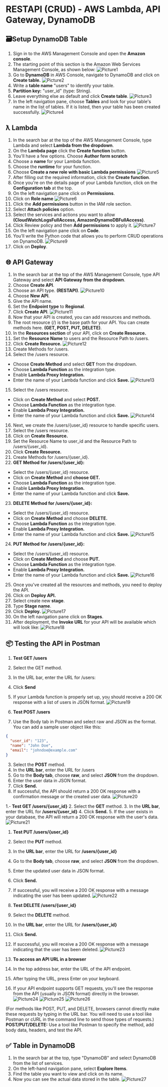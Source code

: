 # RESTAPI (CRUD) - AWS Lambda, API Gateway, DynamoDB
## 🗃️Setup DynamoDB Table
1. Sign in to the AWS Management Console and open the **Amazon console**.
2. The starting point of this section is the Amazon Web Services Management Console, as shown below:
![Picture1](https://github.com/user-attachments/assets/27eaa43c-1848-4165-8738-940609928f54)
3. Go to **DynamoDB** in AWS Console, navigate to DynamoDB and click on **Create table.**
![Picture2](https://github.com/user-attachments/assets/52a6fe73-5385-4732-86ac-191358abec3f)
4. Write a **table name** "users" to identify your table.
5. **Partition key:** "user_id" (type: String).
6. Leave everything else as default and click **Create table**.
![Picture3](https://github.com/user-attachments/assets/64e9fdc3-b0df-4153-9df0-77476629a003)
7. In the left navigation pane, choose **Tables** and look for your table's name in the list of tables. If it is listed, then your table has been created successfully.
![Picture4](https://github.com/user-attachments/assets/f079b71d-d03a-46c4-8548-bd5b72ba690e)

## ƛ Lambda 
1. In the search bar at the top of the AWS Management Console, type Lambda and select **Lambda from the dropdown**.
2. On the **Lambda page** click the **Create function** button.
3. You'll have a few options. Choose **Author form scratch**
4. Choose a **name** for your Lambda function.
5. Choose the **runtime** for your function.
6. Choose **Create a new role with basic Lambda permissions**
![Picture5](https://github.com/user-attachments/assets/e296135b-7bb1-4fcd-b7e7-a3ad423981d3)
7. After filling out the required information, click the **Create function**.
8. Once you're on the details page of your Lambda function, click on the **Configuration tab** at the top.
9. On the left navigation pane click on **Permissions**.
10. Click on **Role name**
![Picture6](https://github.com/user-attachments/assets/b9996781-76ca-4a9e-9495-7a867bf21947)
11. Click the **Add permissions** button in the IAM role section.
12. Select **Attach policies** option.
13. Select the services and actions you want to allow **(CloudWatchLogsFullAccess, AmazonDynamoDBFullAccess)**.
14. Click Review policy and then **Add permissions** to apply it.
![Picture7](https://github.com/user-attachments/assets/336280f4-3825-4cc6-8464-c09b336aeab2)
15. On the left navigation pane click on **Code**.
16. You’ll write the Python code that allows you to perform CRUD operations on DynamoDB.
![Picture9](https://github.com/user-attachments/assets/d4d68e80-81e2-4fee-af85-8f68d4688794)
17. Click on **Deploy**.

## 🌐 API Gateway
1. In the search bar at the top of the AWS Management Console, type API Gateway and select **API Gateway from the dropdown**.
2. Choose **Create API**.
3. Choose an API type. **(RESTAPI)**.
![Picture10](https://github.com/user-attachments/assets/a8d175dd-4604-4126-be82-23cea82e23e0)
4. Choose **New API**.
5. Give the API name.
6. Set the **Endpoint type** to **Regional**.
7. Click **Create API**.
![Picture11](https://github.com/user-attachments/assets/42c13d76-e838-40e6-9486-e934b42c35bb)
8. Now that your API is created, you can add resources and methods.
9. The root resource (/) is the base path for your API. You can create methods here.  **(GET, POST, PUT, DELETE)**.
10. In the **Resources section** of your API, click on **Create Resource.**
11. Set the **Resource Name** to users and the Resource Path to /users.
12. Click **Create Resource.**
![Picture12](https://github.com/user-attachments/assets/ff49f76f-9628-4408-b548-770c9b758ccc)
13. Create Methods for /users.
14. Select the /users resource.
- Choose **Create Method** and select **GET** from the dropdown.
- Choose **Lambda Function** as the integration type.
- Enable **Lambda Proxy Integration.**
- Enter the name of your Lambda function and click **Save.**
![Picture13](https://github.com/user-attachments/assets/88370a95-465a-43bd-9a4f-c9f8fb13e75c)
15. Select the /users resource.
- Click on **Create Method** and select **POST.**
- Choose **Lambda Function** as the integration type.
- Enable **Lambda Proxy Integration.**
- Enter the name of your Lambda function and click **Save.**
![Picture14](https://github.com/user-attachments/assets/738a2a45-f2e4-40aa-b856-dd37eff00ce7)
16. Next, we create the /users/{user_id} resource to handle specific users.
17. Select the /users resource.
18. Click on **Create Resource.**
19. Set the Resource Name to user_id and the Resource Path to /users/{user_id}.
20. Click **Create Resource.**
21. Create Methods for /users/{user_id}.
22. **GET Method for /users/{user_id}:**
- Select the /users/{user_id} resource.
- Click on **Create Method** and **choose GET.**
- Choose **Lambda Function** as the integration type.
- Enable **Lambda Proxy Integration.**
- Enter the name of your Lambda function and click **Save.**
23. **DELETE Method for /users/{user_id}:**
- Select the /users/{user_id} resource.
- Click on **Create Method** and choose **DELETE.**
- Choose **Lambda Function** as the integration type.
- Enable **Lambda Proxy Integration.**
- Enter the name of your Lambda function and click **Save.**
![Picture15](https://github.com/user-attachments/assets/cf0fadb2-5591-4503-8265-7a0907bf3292)
24. **PUT Method for /users/{user_id}:**
- Select the /users/{user_id} resource.
- Click on **Create Method** and choose **PUT.**
- Choose **Lambda Function** as the integration type.
- Enable **Lambda Proxy Integration.**
- Enter the name of your Lambda function and click **Save.**
![Picture16](https://github.com/user-attachments/assets/0305298c-5584-4e67-afa8-3387e3aeb269)
25. Once you've created all the resources and methods, you need to deploy the API.
26. Click on **Deploy API.**
27. Select create new **stage**.
28. Type **Stage name**.
28. Click **Deploy.**
![Picture17](https://github.com/user-attachments/assets/19627bc7-0751-4c75-9f70-c9a32e7d3dc7)
29. On the left navigation pane click on **Stages**.
30. After deployment, the **Invoke URL** for your API will be available which will look like:
![Picture18](https://github.com/user-attachments/assets/5f46e567-6a3b-4d39-b19e-e844731d1bb5)

## 📦 Testing the API in Postman
1. **Test GET /users**
2. Select the GET method.
3. In the URL bar, enter the URL for /users:
4. Click **Send**
5. If your Lambda function is properly set up, you should receive a 200 OK response with a list of users in JSON format.
![Picture19](https://github.com/user-attachments/assets/b57976a3-8a96-4da6-8a35-953f98012b40)

1. **Test POST /users**
2. Use the Body tab in Postman and select raw and JSON as the format. You can add a sample user object like this:
```json
{
  "user_id": "123",
  "name": "John Doe",
  "email": "johndoe@example.com"
}
```
3. Select the **POST** method.
4. In the **URL bar**, enter the URL for /users
5. Go to the **Body tab**, choose **raw**, and select **JSON** from the dropdown.
6. Enter the user data in JSON format.
7. Click **Send.**
8. If successful, the API should return a 200 OK response with a confirmation message or the created user data.
![Picture20](https://github.com/user-attachments/assets/a5a33b0e-905b-4dfb-a3c0-d77afbd5c03f)

1.- **Test GET /users/{user_id}**
2. Select the **GET** method.
3. In the **URL bar**, enter the URL for **/users/{user_id}**
4. Click **Send.**
5. If the user exists in your database, the API will return a 200 OK response with the user's data.
![Picture21](https://github.com/user-attachments/assets/ded15209-5bad-4654-abd2-3aa720e09765)

1. **Test PUT /users/{user_id}**
2. Select the **PUT** method.
3. In the **URL bar**, enter the URL for **/users/{user_id}**
4. Go to the **Body tab**, choose **raw**, and select **JSON** from the dropdown.
5. Enter the updated user data in JSON format.
6. Click **Send.**
7. If successful, you will receive a 200 OK response with a message indicating the user has been updated.
![Picture22](https://github.com/user-attachments/assets/66111f32-a16e-4b65-8294-f2d07f3a99cf)

1. **Test DELETE /users/{user_id}**
2. Select the **DELETE** method.
3. In the **URL bar**, enter the URL for **/users/{user_id}**
4. Click **Send.**
5. If successful, you will receive a 200 OK response with a message indicating that the user has been deleted.
![Picture23](https://github.com/user-attachments/assets/b464c013-5be7-4b63-8eb8-2398b16689fb)

1. **To access an API URL in a browser**
2. In the top address bar, enter the URL of the API endpoint.
3. After typing the URL, press Enter on your keyboard.
4. If your API endpoint supports GET requests, you'll see the response from the API (usually in JSON format) directly in the browser.
![Picture24](https://github.com/user-attachments/assets/355b946a-2e27-4956-b8f4-489cc2eb6666)
![Picture25](https://github.com/user-attachments/assets/14bfcb3b-f3ce-4ce7-ae4c-a8d47aeaa66a)
![Picture26](https://github.com/user-attachments/assets/9d83cf50-8a01-4688-960c-9cbc16565d22)

(For methods like POST, PUT, and DELETE, browsers cannot directly make these requests by typing in the URL bar. You will need to use a tool like Postman or cURL in the command line to send those types of requests.)
**POST/PUT/DELETE:** Use a tool like Postman to specify the method, add body data, headers, and test the API.

## ✅ Table in DynamoDB
1. In the search bar at the top, type "DynamoDB" and select DynamoDB from the list of services.
2. On the left-hand navigation pane, select **Explore Items**.
3. Find the table you want to view and click on its name.
4. Now you can see the actual data stored in the table.
![Picture27](https://github.com/user-attachments/assets/f4baf263-d19d-401d-bccd-4653a2075f20)









   










